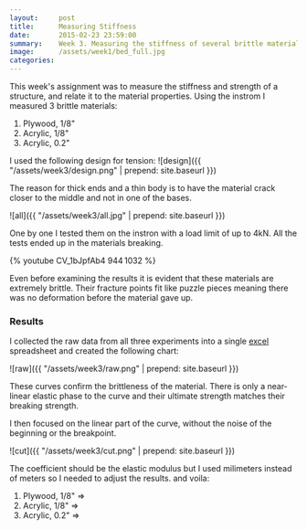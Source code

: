 ```yaml
---
layout:     post
title:      Measuring Stiffness
date:       2015-02-23 23:59:00
summary:    Week 3. Measuring the stiffness of several brittle materials. 
image: 	    /assets/week1/bed_full.jpg
categories: 
---
```


This week's assignment was to measure the stiffness and strength of a structure, and relate it to the material properties. Using the instrom I measured 3 brittle materials:  

1. Plywood, 1/8"
2. Acrylic, 1/8"
3. Acrylic, 0.2" 

I used the following design for tension:
![design]({{ "/assets/week3/design.png" | prepend: site.baseurl }})

The reason for thick ends and a thin body is to have the material crack closer to the middle and not in one of the bases. 

![all]({{ "/assets/week3/all.jpg" | prepend: site.baseurl }})

One by one I tested them on the instron with a load limit of up to 4kN. All the tests ended up in the materials breaking. 

{% youtube CV_1bJpfAb4 944 1032 %} 

Even before examining the results it is evident that these materials are extremely brittle. Their fracture points fit like puzzle pieces meaning there was no deformation before the material gave up. 

### Results

I collected the raw data from all three experiments into a single [excel](http://media.giphy.com/media/gCL5fOMAVijWE/giphy.gif) spreadsheet and created the following chart: 

![raw]({{ "/assets/week3/raw.png" | prepend: site.baseurl }})

These curves confirm the brittleness of the material. There is only a near-linear elastic phase to the curve and their ultimate strength matches their breaking strength.

I then focused on the linear part of the curve, without the noise of the beginning or the breakpoint.    

![cut]({{ "/assets/week3/cut.png" | prepend: site.baseurl }})

The coefficient should be the elastic modulus but I used milimeters instead of meters so I needed to adjust the results. and voila:

1. Plywood, 1/8" =>  
2. Acrylic, 1/8" =>
3. Acrylic, 0.2" =>


